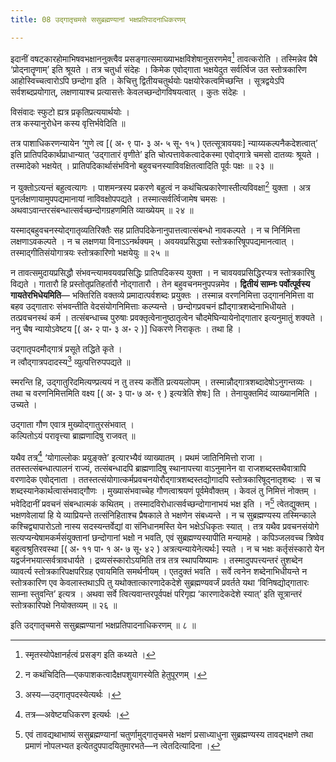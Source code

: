 ```yaml
---
title: 08 उद्गातृचमसे ससुब्रह्मण्यानां भक्षप्रतिपादनाधिकरणम्

---
```

इदानीं वषट्कारहोमाभिषवभक्षाननुक्त्वैव प्रसङ्गात्समाख्याभक्षविशेषानुसरणमेव[^1] तावत्करोति । तस्मिन्नेव प्रैषे ‘प्रोद्नातॄणाम्’ इति श्रूयते । तत्र चतुर्धा संदेहः । किमेक एवोद्गाता भक्षयेदुत सर्वर्त्विज उत स्तोत्रकारिण आहोस्विच्चत्वारोऽपि छन्दोगा इति । केचित्तु द्वितीयचतुर्थयोः पक्षयोरेकत्वमिच्छन्ति । सूत्रद्वयेऽपि सर्वशब्दप्रयोगात्, लक्षणायाश्च प्रत्यासत्तेः केवलच्छन्दोगविषयत्वात् । कुतः संदेहः ।

[^1]: स्मृतस्योपेक्षानर्हत्वं प्रसङ्ग इति कथ्यते ।


विसंवादः स्फुटो ह्यत्र प्रकृतिप्रत्ययार्थयोः ।  
तत्र कस्यानुरोधेन कस्य वृत्तिर्भवेदिति ॥  


तत्र पाशाधिकरणन्यायेन ‘गुणे त्व \[( अ॰ ९ पा॰ ३ अ॰ ५ सू॰ १५ ) एतत्सूत्रावयवः\] न्याय्यकल्पनैकदेशत्वात्’ इति प्रातिपदिकार्थप्राधान्यात् ‘उद्गातारं वृणीते’ इति चोत्पत्तावेकत्वादेकस्मा एवोद्गात्रे चमसो दातव्यः श्रूयते । तस्मादेको भक्षयेत् । प्रातिपदिकार्थासंभविनो बहुवचनस्याविवक्षितत्वादिति पूर्वः पक्षः ॥ २३ ॥

न युक्तोऽत्यन्तं बहुत्वत्यागः । पाशमन्त्रस्य प्रकरणे बहुत्वं न कथंचित्प्रकारेणास्तीत्यविवक्षा[^2] युक्ता । अत्र पुनर्लक्षणायामुपपद्यमानायां नाविवक्षोपपद्यते । तस्मात्सर्वर्त्विजामेष चमसः । अथवाऽवान्तरसंबन्धात्सर्वच्छन्दोगग्रहणमिति व्याख्येयम् ॥ २४ ॥

[^2]: न कथंचिदिति—एकपाशकत्वादैक्षपशुयागस्येति हेतुपूरणम् ।


यस्माद्बहुवचनस्योद्गातृव्यतिरिक्तैः सह प्रातिपदिकेनानुपात्तत्वात्संबन्धो नावकल्पते । न च निर्निमित्ता लक्षणाऽवकल्पते । न च लक्षणया विनाऽऽनर्थक्यम् । अवयवप्रसिद्ध्या स्तोत्रकारिषूपपद्यमानत्वात् । तस्माद्गीतिसंयोगात्रयः स्तोत्रकारिणो भक्षयेयुः ॥ २५ ॥

न तावत्समुदायप्रसिद्धौ संभवन्त्यामवयवप्रसिद्धिः प्रातिपदिकस्य युक्ता । न चावयवप्रसिद्धिरप्यत्र स्तोत्रकारिषु विद्यते । गातारौ हि प्रस्तोतृप्रतिहर्तारौ नोद्गातारौ । तेन बहुवचनमनुपपन्नमेव । **द्वितीयं साम्नः पर्वोत्पूर्वस्य गायतेरभिधेयमिति**— भक्तिरिति वक्तव्ये प्रमादात्पर्वशब्दः प्रयुक्तः । तस्मान्न वरणनिमित्ता उद्गाननिमित्ता वा बहव उद्गातारः संभवन्तीति वेदसंयोगनिमित्ताः कल्प्यन्ते । छन्दोगप्रवचनं ह्यौद्गात्रशब्देनाभिधीयते । तत्प्रवचनस्थं कर्म । तत्संबन्धाच्च पुरुषाः प्रवक्तृत्वेनानुष्ठातृत्वेन चौदमेघिन्यायेनोद्गातार इत्यनुमातुं शक्यते । ननु चैष न्यायोऽवेष्टय \[( अ॰ २ पा॰ ३ अ॰ २ )\] धिकरणे निराकृतः । तथा हि ।

उद्गातृपदमौद्गात्रं प्रसूते तद्धिते कृते ।  
न त्वौद्गात्रपदादस्य[^3] व्युत्पत्तिरुपपद्यते ॥  

[^3]: अस्य—उद्गातृपदस्येत्यर्थः ।



स्मरन्ति हि, उद्गातुरिदमित्यण्प्रत्ययं न तु तस्य कर्तेति प्रत्ययलोपम् । तस्मान्नौद्गात्रशब्दादेषोऽनुगन्तव्यः । तथा च वरणनिमित्तमिति वक्ष्य \[( अ॰ ३ पा॰ ७ अ॰ ९ ) इत्यत्रेति शेषः\] ति । तेनायुक्तमिदं व्याख्यानमिति । उच्यते ।

उद्गाता गौण एवात्र मुख्योद्गातुरसंभवात् ।  
कल्पितोऽयं परावृत्त्या ब्राह्मणादिषु राजवत् ॥  


यथैव तत्र[^4] ‘योगाल्लोकः प्रयुङ्क्ते’ इत्यारभ्यैवं व्याख्यातम् । प्रथमं जातिनिमित्तो राजा । ततस्तत्संबन्धात्पालनं राज्यं, तत्संबन्धादपि ब्राह्मणादिषु स्थानापत्त्या वाऽनुमानेन वा राजशब्दस्तथैवात्रापि वरणादेक एवोद्नाता । ततस्तत्संयोगात्कर्मप्रवचनयोरौद्गात्रशब्दस्तद्योगादपि स्तोत्रकारिषूद्नातृशब्दः । स च शब्दस्यानेकार्थत्वासंभवाद्गौणः । मुख्यासंभवाच्चेह गौणत्वाश्रयणं पूर्वमेवौक्तम् । केवलं तु निमित्तं नोक्तम् । भवेदिदानीं प्रवचनं संबन्धात्मकं कथितम् । तस्मादविरोधात्सर्वच्छन्दोगानाभयं भक्ष इति । न[^5] त्वेतद्युक्तम् । भक्षणवेलायां हि ये व्याप्रियन्ते तत्संनिहिताश्च प्रैषकाले ते भक्षणेन संबध्यन्ते । न च सुब्रह्मण्यस्य तस्मिन्काले कश्चिद्व्यापारोऽतो नास्य सदस्यन्तर्वेद्यां वा संनिधानमस्ति येन भक्षेऽधिकृतः स्यात् । तत्र यथैव प्रवचनसंयोगे सत्यप्यन्येषामकर्मसंयुक्तानां छन्दोगानां भक्षो न भवति, एवं सुब्रह्मण्यस्यापीति मन्यामहे । कपिञ्जलवच्च त्रिष्वेव बहुत्वश्रुतिरवस्था \[( अ॰ ११ पा॰ १ अ॰ ७ सू॰ ४२ ) अत्रत्यन्यायेनेत्यर्थः\] स्यते । न च भक्षः कर्तृसंस्कारो येन यद्वर्जनभयात्सर्वत्रावधार्यते । द्रव्यसंस्कारोऽयमिति तत्र तत्र स्थापयिष्यामः । तस्मादुपपत्त्यन्तरं तुशब्देन व्यावर्त्य स्तोत्रकारिपक्षपरिग्रह एवायमिति समर्थनीयम् । एतदुक्तं भवति । सर्वे त्वनेन शब्देनाभिधीयन्ते न स्तोत्रकारिण एव केवलास्तथाऽपि तु यथोक्तात्कारणादेकदेशे सुब्रह्मण्यवर्जं प्रवर्तते यथा ‘विनिषद्योद्गातारः साम्ना स्तुवन्ति’ इत्यत्र । अथवा सर्वे त्वित्यवान्तरपूर्वपक्षं परिगृह्य ‘कारणादेकदेशे स्यात्’ इति सूत्रान्तरं स्तोत्रकारिपक्षे नियोक्तव्यम् ॥ २६ ॥

[^4]: तत्र—अवेष्टयधिकरण इत्यर्थः ।


[^5]: एवं तावद्यथाभाष्यं ससुब्रह्मण्यानां चतुर्णामुद्गातृचमसे भक्षणं प्रसाध्याधुना सुब्रह्मण्यस्य तावद्भक्षणे तथा प्रमाणं नोपलभ्यत इत्येतदुपपादयितुमारभते—न त्वेतदित्यादिना ।


इति उद्गातृचमसे ससुब्रह्मण्यानां भक्षप्रतिपादनाधिकरणम् ॥ ८ ॥